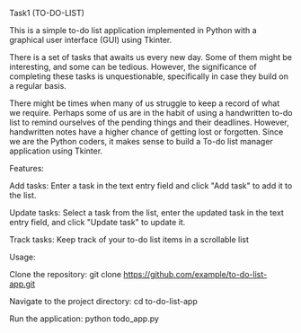 Task1 (TO-DO-LIST)

This is a simple to-do list application implemented in Python with a graphical user interface (GUI) using Tkinter.

There is a set of tasks that awaits us every new day. Some of them might be interesting, and some can be tedious. However, the significance of completing these tasks is unquestionable, specifically in case they build on a regular basis.

There might be times when many of us struggle to keep a record of what we require. Perhaps some of us are in the habit of using a handwritten to-do list to remind ourselves of the pending things and their deadlines. However, handwritten notes have a higher chance of getting lost or forgotten. Since we are the Python coders, it makes sense to build a To-do list manager application using Tkinter.

Features:

Add tasks: Enter a task in the text entry field and click "Add task" to add it to the list.

Update tasks: Select a task from the list, enter the updated task in the text entry field, and click "Update task" to update it.

Track tasks: Keep track of your to-do list items in a scrollable list

Usage:

Clone the repository:
git clone https://github.com/example/to-do-list-app.git

Navigate to the project directory:
cd to-do-list-app

Run the application:
python todo_app.py


